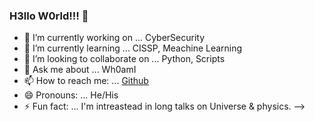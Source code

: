 ### H3llo W0rld!!! 🙏

- 🔭 I’m currently working on ... CyberSecurity
- 🌱 I’m currently learning ... CISSP, Meachine Learning
- 👯 I’m looking to collaborate on ... Python, Scripts
- 💬 Ask me about ... Wh0amI
- 📫 How to reach me: ... [Github](https://github.com/dhawal89)
- 😄 Pronouns: ... He/His
- ⚡ Fun fact: ... I'm intreastead in long talks on Universe & physics.
-->
